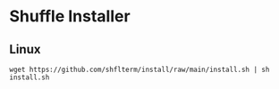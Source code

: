 # Shuffle Installer
## Linux
`wget https://github.com/shflterm/install/raw/main/install.sh | sh install.sh`
